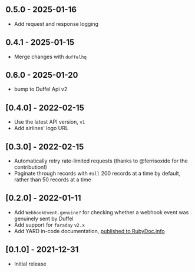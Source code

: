 ## 0.5.0 - 2025-01-16

- Add request and response logging

## 0.4.1 - 2025-01-15

- Merge changes with `duffelhq`

## 0.6.0 - 2025-01-20

- bump to Duffel Api v2

## [0.4.0] - 2022-02-15

- Use the latest API version, `v1`
- Add airlines' logo URL

## [0.3.0] - 2022-02-15

- Automatically retry rate-limited requests (thanks to @ferrisoxide for the contribution!)
- Paginate through records with `#all` 200 records at a time by default, rather than 50 records at a time

## [0.2.0] - 2022-01-11

- Add `WebhookEvent.genuine?` for checking whether a webhook event was genuinely sent by Duffel
- Add support for `faraday` `v2.x`
- Add YARD in-code documentation, [published to RubyDoc.info](https://rubydoc.info/github/duffelhq/duffel-api-ruby/main)

## [0.1.0] - 2021-12-31

- Initial release
